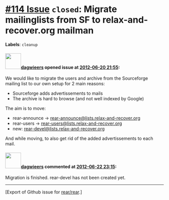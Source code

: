 [\#114 Issue](https://github.com/rear/rear/issues/114) `closed`: Migrate mailinglists from SF to relax-and-recover.org mailman
==============================================================================================================================

**Labels**: `cleanup`

#### <img src="https://avatars.githubusercontent.com/u/388198?u=0732dee3fe5002278cfbf40359ec431bdcf5f06c&v=4" width="50">[dagwieers](https://github.com/dagwieers) opened issue at [2012-06-20 21:55](https://github.com/rear/rear/issues/114):

We would like to migrate the users and archive from the Sourceforge
mailing list to our own setup for 2 main reasons:

-   Sourceforge adds advertissements to mails
-   The archive is hard to browse (and not well indexed by Google)

The aim is to move:

-   rear-announce -&gt; <rear-announce@lists.relax-and-recover.org>
-   rear-users -&gt; <rear-users@lists.relax-and-recover.org>
-   new: <rear-devel@lists.relax-and-recover.org>

And while moving, to also get rid of the added advertissements to each
mail.

#### <img src="https://avatars.githubusercontent.com/u/388198?u=0732dee3fe5002278cfbf40359ec431bdcf5f06c&v=4" width="50">[dagwieers](https://github.com/dagwieers) commented at [2012-06-22 23:15](https://github.com/rear/rear/issues/114#issuecomment-6520381):

Migration is finished. rear-devel has not been created yet.

------------------------------------------------------------------------

\[Export of Github issue for
[rear/rear](https://github.com/rear/rear).\]
